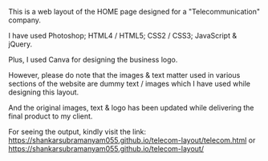 This is a web layout of the HOME page designed for a "Telecommunication" company. 

I have used Photoshop; HTML4 / HTML5; CSS2 / CSS3; JavaScript & jQuery. 

Plus, I used Canva for designing the business logo. 

However, please do note that the images & text matter used in various sections of the website are dummy text / images which I have used while designing this layout. 

And the original images, text & logo has been updated while delivering the final product to my client. 

For seeing the output, kindly visit the link: https://shankarsubramanyam055.github.io/telecom-layout/telecom.html or https://shankarsubramanyam055.github.io/telecom-layout/
